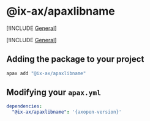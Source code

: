 # @ix-ax/apaxlibname

[!INCLUDE [General](../docs/README.md)]

[!INCLUDE [General](../../../docfx/articles/notes/APAX_PACAKGE_GENERAL.md)]


## Adding the package to your project
~~~bash
apax add "@ix-ax/apaxlibname"
~~~

## Modifying your `apax.yml`

~~~yml
dependencies:
  "@ix-ax/apaxlibname": '{axopen-version}'  
~~~